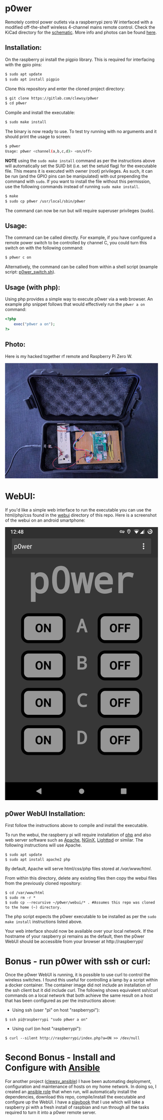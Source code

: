 # p0wer
Remotely control power outlets via a raspberrypi zero W interfaced with a modified off-the-shelf wireless 4-channel mains remote control.  Check the KiCad directory for the [schematic][link_repo_p0wer_schematic].  More info and photos can be found [here][link_clews_projects_p0wer].

## Installation:
On the raspberry pi install the pigpio library.  This is required for interfacing with the gpio pins:
```bash
$ sudo apt update
$ sudo apt install pigpio
```

Clone this repository and enter the cloned project directory:
```bash
$ git clone https://gitlab.com/clewsy/p0wer
$ cd p0wer
```
Compile and install the executable:
```bash
$ sudo make install
```
The binary is now ready to use.  To test try running with no arguments and it should print the usage to screen:
```bash
$ p0wer
Usage: p0wer <channel(a,b,c,d)> <on/off>
```
**NOTE** using the `sudo make install` command as per the instructions above will automatically set the SUID bit (i.e. set the setuid flag) for the executable file.  This means it is executed with owner (root) privileges.  As such, it can be run (and the GPIO pins can be manipulated) with out prepending the command with `sudo`.  If you want to install the file without this permission, use the following commands instead of running `sudo make install`.
```bash
$ make
$ sudo cp p0wer /usr/local/sbin/p0wer
```
The command can now be run but will require superuser privileges (sudo).

## Usage:
The command can be called directly.  For example, if you have configured a remote power switch to be controlled by channel C, you could turn this switch on with the following command:
```bash
$ p0wer c on
```
Alternatively, the command can be called from within a shell script (example script: [p0wer_switch.sh][link_repo_scripts_p0wer_switch]).

## Usage (with php):
Using php provides a simple way to execute p0wer via a web browser.  An example php snippet follows that would effectively run the `p0wer a on` command:
```php
<?php
	exec("p0wer a on");
?>
```

## Photo:
Here is my hacked together rf remote and Raspberry Pi Zero W.

![The assembled device.][image_p0wer]

# WebUI:

If you'd like a simple web interface to run the executable you can use the html/php/css found in the [webui][link_repo_p0wer_webui] directory of this repo.  Here is a screenshot of the webui on an android smartphone:

![Screenshot of the webui from an android device.][image_webui]

## p0wer WebUI Installation:
First follow the instructions above to compile and install the executable.

To run the webui, the raspberry pi will require installation of [php][link_web_php] and also web server software such as [Apache][link_web_apache], [NGinX][link_web_nginx], [Lighttpd][link_web_lighttpd] or similar.  The following instructions will use Apache.

```shell
$ sudo apt update
$ sudo apt install apache2 php
```
By default, Apache will serve html/css/php files stored at */var/www/html*.

From within this directory, delete any existing files then copy the webui files from the previously cloned repository:

```shell
$ cd /var/www/html
$ sudo rm -r *
$ sudo cp --recursive ~/p0wer/webui/* .	#Assumes this repo was cloned to the home (~) directory.
```

The php script expects the p0wer executable to be installed as per the `sudo make install` instructions listed above.

Your web interface should now be available over your local network.  If the hostname of your raspberry pi remains as the default, then the p0wer WebUI should be accessible from your browser at http://raspberrypi/

# Bonus - run p0wer with ssh or curl:

Once the p0wer WebUI is running, it is possible to use curl to control the wireless switches.  I found this useful for controlling a lamp by a script within a docker container.  The container image did not include an installation of the ssh client but it did include curl.  The following shows equivalent ssh/curl commands on a local network that both achieve the same result on a host that has been configured as per the instructions above:

* Using ssh (user "pi" on host "raspberrypi"):
```shell
$ ssh pi@raspberrypi "sudo p0wer a on"
```
* Using curl (on host "raspberrypi"):
```shell
$ curl --silent http://raspberrypi/index.php?a=ON >> /dev/null
```

# Second Bonus - Install and Configure with [Ansible][link_web_ansible]

For another project ([clewsy_ansible][link_gitlab_clewsy_clewsy_ansible]) I have been automating deployment, configuration and maintenance of hosts on my home network.  In doing so, I created an [ansible role][link_gitlab_clewsy_clewsy_ansible_roles_p0wer] that when run, will automatically install the dependencies, download this repo, compile/install the executable and configure up the WebUI.  I have a [playbook][link_gitlab_clewsy_clewsy_ansible_p0wer] that I use which will take a raspberry pi with a fresh install of raspbian and run through all the tasks required to turn it into a p0wer remote server.

[link_clews_projects_p0wer]:https://clews.pro/projects/p0wer.php

[link_gitlab_clewsy_clewsy_ansible]:https://gitlab.com/clewsy/clewsy_ansible
[link_gitlab_clewsy_clewsy_ansible_p0wer]:https://gitlab.com/clewsy/clewsy_ansible/-/blob/master/p0wer.yml
[link_gitlab_clewsy_clewsy_ansible_roles_p0wer]:https://gitlab.com/clewsy/clewsy_ansible/-/tree/master/roles/p0wer

[link_repo_p0wer_schematic]:https://gitlab.com/clewsy/p0wer/-/blob/master/kicad_files/p0wer_schematic.pdf
[link_repo_p0wer_webui]:https://gitlab.com/clewsy/p0wer/tree/master/webui
[link_repo_scripts_p0wer_switch]:https://gitlab.com/clewsy/scripts/blob/master/p0wer_switch.sh

[link_web_ansible]:https://docs.ansible.com/
[link_web_apache]:https://httpd.apache.org/
[link_web_lighttpd]:https://www.lighttpd.net/
[link_web_nginx]:https://nginx.org/
[link_web_php]:https://www.php.net/

[image_p0wer]:/images/p0wer.jpg
[image_webui]:/images/p0wer_webui.png
